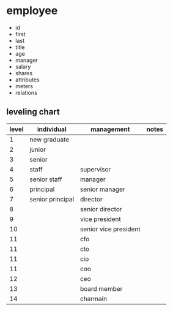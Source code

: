 # employee

* id
* first
* last
* title
* age
* manager
* salary
* shares
* attributes
* meters
* relations

## leveling chart

level | individual | management | notes
---|---|---|---
1 | new graduate | |
2 | junior | |
3 | senior | |
4 | staff | supervisor |
5 | senior staff | manager |
6 | principal | senior manager |
7 | senior principal | director |
8 | | senior director |
9 | | vice president |
10 | | senior vice president |
11 | | cfo |
11 | | cto |
11 | | cio |
11 | | coo |
12 | | ceo |
13| | board member |
14 | | charmain |
